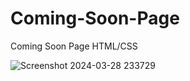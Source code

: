 # Coming-Soon-Page
Coming Soon Page HTML/CSS

![Screenshot 2024-03-28 233729](https://github.com/CodeRyzen/Coming-Soon-Page/assets/73425895/baacf46e-e20b-44cb-b231-b4d1fd17a1b2)
